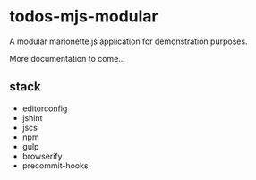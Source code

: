 # todos-mjs-modular

A modular marionette.js application for demonstration purposes.

More documentation to come...

## stack

* editorconfig
* jshint
* jscs
* npm
* gulp
* browserify
* precommit-hooks

